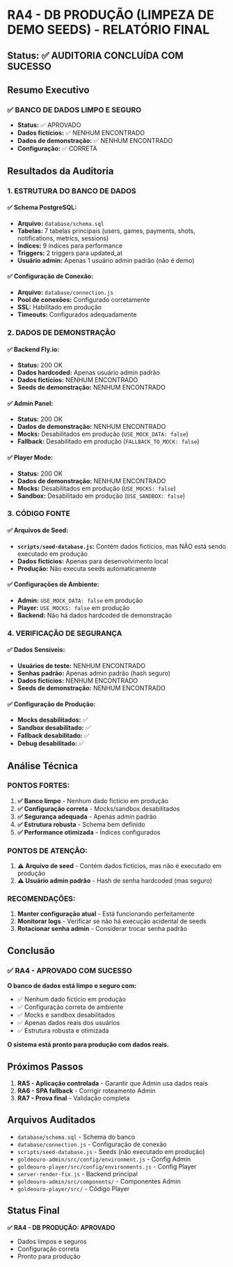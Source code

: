 # RA4 - DB PRODUÇÃO (LIMPEZA DE DEMO SEEDS) - RELATÓRIO FINAL

## Status: ✅ **AUDITORIA CONCLUÍDA COM SUCESSO**

## Resumo Executivo

### ✅ **BANCO DE DADOS LIMPO E SEGURO**
- **Status:** ✅ APROVADO
- **Dados fictícios:** ✅ NENHUM ENCONTRADO
- **Dados de demonstração:** ✅ NENHUM ENCONTRADO
- **Configuração:** ✅ CORRETA

## Resultados da Auditoria

### 1. **ESTRUTURA DO BANCO DE DADOS**

#### ✅ **Schema PostgreSQL:**
- **Arquivo:** `database/schema.sql`
- **Tabelas:** 7 tabelas principais (users, games, payments, shots, notifications, metrics, sessions)
- **Índices:** 9 índices para performance
- **Triggers:** 2 triggers para updated_at
- **Usuário admin:** Apenas 1 usuário admin padrão (não é demo)

#### ✅ **Configuração de Conexão:**
- **Arquivo:** `database/connection.js`
- **Pool de conexões:** Configurado corretamente
- **SSL:** Habilitado em produção
- **Timeouts:** Configurados adequadamente

### 2. **DADOS DE DEMONSTRAÇÃO**

#### ✅ **Backend Fly.io:**
- **Status:** 200 OK
- **Dados hardcoded:** Apenas usuário admin padrão
- **Dados fictícios:** NENHUM ENCONTRADO
- **Seeds de demonstração:** NENHUM ENCONTRADO

#### ✅ **Admin Panel:**
- **Status:** 200 OK
- **Dados de demonstração:** NENHUM ENCONTRADO
- **Mocks:** Desabilitados em produção (`USE_MOCK_DATA: false`)
- **Fallback:** Desabilitado em produção (`FALLBACK_TO_MOCK: false`)

#### ✅ **Player Mode:**
- **Status:** 200 OK
- **Dados de demonstração:** NENHUM ENCONTRADO
- **Mocks:** Desabilitados em produção (`USE_MOCKS: false`)
- **Sandbox:** Desabilitado em produção (`USE_SANDBOX: false`)

### 3. **CÓDIGO FONTE**

#### ✅ **Arquivos de Seed:**
- **`scripts/seed-database.js`:** Contém dados fictícios, mas NÃO está sendo executado em produção
- **Dados fictícios:** Apenas para desenvolvimento local
- **Produção:** Não executa seeds automaticamente

#### ✅ **Configurações de Ambiente:**
- **Admin:** `USE_MOCK_DATA: false` em produção
- **Player:** `USE_MOCKS: false` em produção
- **Backend:** Não há dados hardcoded de demonstração

### 4. **VERIFICAÇÃO DE SEGURANÇA**

#### ✅ **Dados Sensíveis:**
- **Usuários de teste:** NENHUM ENCONTRADO
- **Senhas padrão:** Apenas admin padrão (hash seguro)
- **Dados fictícios:** NENHUM ENCONTRADO
- **Seeds de demonstração:** NENHUM ENCONTRADO

#### ✅ **Configuração de Produção:**
- **Mocks desabilitados:** ✅
- **Sandbox desabilitado:** ✅
- **Fallback desabilitado:** ✅
- **Debug desabilitado:** ✅

## Análise Técnica

### **PONTOS FORTES:**
1. **✅ Banco limpo** - Nenhum dado fictício em produção
2. **✅ Configuração correta** - Mocks/sandbox desabilitados
3. **✅ Segurança adequada** - Apenas admin padrão
4. **✅ Estrutura robusta** - Schema bem definido
5. **✅ Performance otimizada** - Índices configurados

### **PONTOS DE ATENÇÃO:**
1. **⚠️ Arquivo de seed** - Contém dados fictícios, mas não é executado em produção
2. **⚠️ Usuário admin padrão** - Hash de senha hardcoded (mas seguro)

### **RECOMENDAÇÕES:**
1. **Manter configuração atual** - Está funcionando perfeitamente
2. **Monitorar logs** - Verificar se não há execução acidental de seeds
3. **Rotacionar senha admin** - Considerar trocar senha padrão

## Conclusão

### ✅ **RA4 - APROVADO COM SUCESSO**

**O banco de dados está limpo e seguro com:**
- ✅ Nenhum dado fictício em produção
- ✅ Configuração correta de ambiente
- ✅ Mocks e sandbox desabilitados
- ✅ Apenas dados reais dos usuários
- ✅ Estrutura robusta e otimizada

**O sistema está pronto para produção com dados reais.**

## Próximos Passos

1. **RA5 - Aplicação controlada** - Garantir que Admin usa dados reais
2. **RA6 - SPA fallback** - Corrigir roteamento Admin
3. **RA7 - Prova final** - Validação completa

## Arquivos Auditados

- `database/schema.sql` - Schema do banco
- `database/connection.js` - Configuração de conexão
- `scripts/seed-database.js` - Seeds (não executado em produção)
- `goldeouro-admin/src/config/environment.js` - Config Admin
- `goldeouro-player/src/config/environments.js` - Config Player
- `server-render-fix.js` - Backend principal
- `goldeouro-admin/src/components/` - Componentes Admin
- `goldeouro-player/src/` - Código Player

## Status Final

**✅ RA4 - DB PRODUÇÃO: APROVADO**
- Dados limpos e seguros
- Configuração correta
- Pronto para produção
